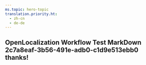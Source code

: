 ```yaml
---
ms.topic: hero-topic
translation.priority.ht: 
  - zh-cn
  - de-de
---
```

## OpenLocalization Workflow Test MarkDown 2c7a8eaf-3b56-491e-adb0-c1d9e513ebb0 thanks!
